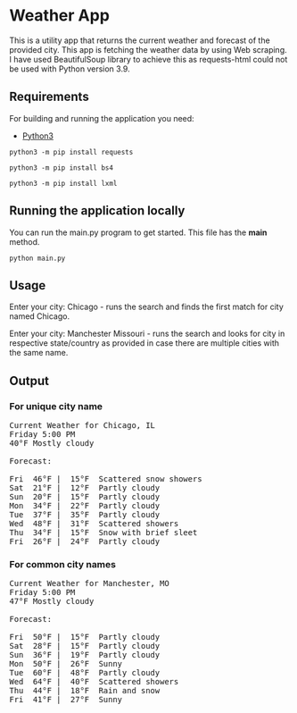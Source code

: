 # Weather App

This is a utility app that returns the current weather and forecast of the provided city. 
This app is fetching the weather data by using Web scraping. I have used BeautifulSoup library to 
achieve this as requests-html could not be used with Python version 3.9.

## Requirements

For building and running the application you need:

- [Python3](https://www.python.org/downloads/)

```shell
python3 -m pip install requests

python3 -m pip install bs4

python3 -m pip install lxml
```

## Running the application locally

You can run the main.py program to get started. This file has the __main__ method.

```shell
python main.py
```

## Usage

Enter your city: Chicago - runs the search and finds the first match for city named Chicago.

Enter your city: Manchester Missouri - runs the search and looks for city in respective 
state/country as provided in case there are multiple cities with the same name.

## Output

### For unique city name

<pre>
Current Weather for Chicago, IL
Friday 5:00 PM
40°F Mostly cloudy

Forecast:

Fri  46°F |  15°F  Scattered snow showers 
Sat  21°F |  12°F  Partly cloudy 
Sun  20°F |  15°F  Partly cloudy 
Mon  34°F |  22°F  Partly cloudy 
Tue  37°F |  35°F  Partly cloudy 
Wed  48°F |  31°F  Scattered showers 
Thu  34°F |  15°F  Snow with brief sleet 
Fri  26°F |  24°F  Partly cloudy
</pre>

### For common city names

<pre>
Current Weather for Manchester, MO
Friday 5:00 PM
47°F Mostly cloudy

Forecast:

Fri  50°F |  15°F  Partly cloudy
Sat  28°F |  15°F  Partly cloudy 
Sun  36°F |  19°F  Partly cloudy 
Mon  50°F |  26°F  Sunny 
Tue  60°F |  48°F  Partly cloudy 
Wed  64°F |  40°F  Scattered showers 
Thu  44°F |  18°F  Rain and snow 
Fri  41°F |  27°F  Sunny
</pre>
